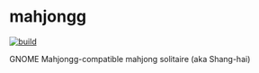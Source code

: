 # mahjongg

[![build](https://github.com/mosmeh/mahjongg/workflows/build/badge.svg)](https://github.com/mosmeh/mahjongg/actions)

GNOME Mahjongg-compatible mahjong solitaire (aka Shang-hai)
